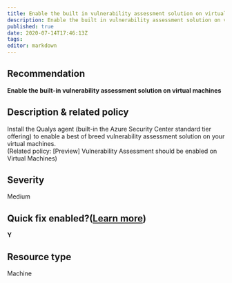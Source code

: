 ```yaml
---
title: Enable the built in vulnerability assessment solution on virtual machines
description: Enable the built in vulnerability assessment solution on virtual machines
published: true
date: 2020-07-14T17:46:13Z
tags:
editor: markdown
---
```


## Recommendation
**Enable the built-in vulnerability assessment solution on virtual machines**

## Description & related policy
Install the Qualys agent (built-in the Azure Security Center standard tier offering) to enable a best of breed vulnerability assessment solution on your virtual machines.<br>(Related policy: [Preview] Vulnerability Assessment should be enabled on Virtual Machines)

## Severity
Medium

## Quick fix enabled?([Learn more](https://docs.microsoft.com/azure/security-center/security-center-remediate-recommendations#recommendations-with-quick-fix-remediation))
**Y**

## Resource type
Machine




